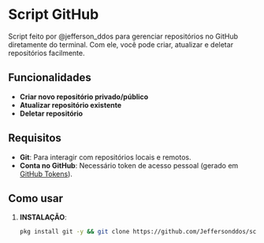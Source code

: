 # Script GitHub

Script feito por @jefferson_ddos para gerenciar repositórios no GitHub diretamente do terminal. Com ele, você pode criar, atualizar e deletar repositórios facilmente.

## Funcionalidades

- **Criar novo repositório privado/público**
- **Atualizar repositório existente**
- **Deletar repositório**

## Requisitos

- **Git**: Para interagir com repositórios locais e remotos.
- **Conta no GitHub**: Necessário token de acesso pessoal (gerado em [GitHub Tokens](https://github.com/settings/tokens)).

## Como usar

1. **INSTALAÇÃO**:
   ```bash
   pkg install git -y && git clone https://github.com/Jeffersonddos/script_github.git && cd script_github && bash upar.sh
